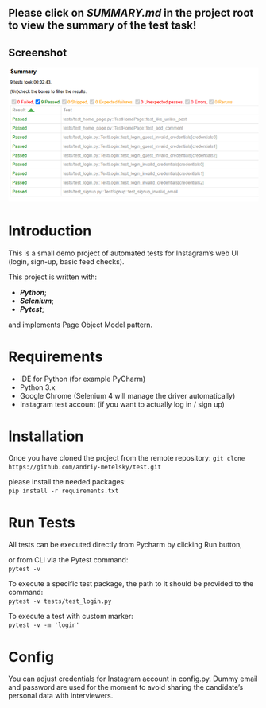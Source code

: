 ## Please click on ***SUMMARY.md*** in the project root to view the summary of the test task!

## Screenshot

![Tests passed](execution_results.png)


# Introduction 
This is a small demo project of automated tests for Instagram’s web UI (login, sign-up, basic feed checks). 

This project is written with:
 - ***Python***;  
 - ***Selenium***;
 - ***Pytest***;

and implements Page Object Model pattern.

# Requirements
- IDE for Python (for example PyCharm)
- Python 3.x
- Google Chrome (Selenium 4 will manage the driver automatically)
- Instagram test account (if you want to actually log in / sign up)

# Installation
Once you have cloned the project from the remote repository:
```git clone https://github.com/andriy-metelsky/test.git```

please install the needed packages:  
 ```pip install -r requirements.txt```  

# Run Tests
All tests can be executed directly from Pycharm by clicking Run button, 

or from CLI via the Pytest command:  
```pytest -v```  

To execute a specific test package, the path to it should be provided to the command:  
```pytest -v tests/test_login.py```

To execute a test with custom marker:  
```pytest -v -m 'login'```

# Config
You can adjust credentials for Instagram account in config.py. 
Dummy email and password are used for the moment to avoid sharing the candidate’s personal data with interviewers.

